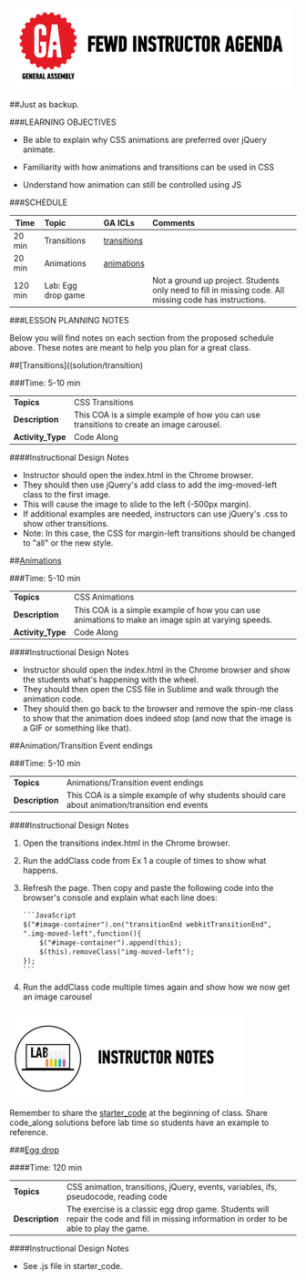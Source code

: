 ![GeneralAssemb.ly](../../assets/ICL_icons/instr_agenda.png)


##Just as backup.


###LEARNING OBJECTIVES

*	Be able to explain why CSS animations are preferred over jQuery animate.

*	Familiarity with how animations and transitions can be used in CSS

*	Understand how animation can still be controlled using JS


###SCHEDULE


| Time        | Topic| GA ICLs| Comments |
| ------------- |:-------------|:-------------------|:----------------|
| 20 min | Transitions |[transitions]()  |  |
| 20 min | Animations | [animations]()   |  | 
| 120 min | Lab: Egg drop game | | Not a ground up project. Students only need to fill in missing code. All missing code has instructions. |


###LESSON PLANNING NOTES

Below you will find notes on each section from the proposed schedule above. These notes are  meant to help you plan for a great class.


##[Transitions]((solution/transition)

###Time: 5-10 min

| | |
| ------------- |:-------------|
| __Topics__ | CSS Transitions | 
| __Description__| This COA is a simple example of how you can use transitions to create an image carousel.|    
| __Activity_Type__| Code Along|
 


####Instructional Design Notes

*	Instructor should open the index.html in the Chrome browser. 
*	They should then use jQuery's add class to add the img-moved-left class to the first image. 
*	This will cause the image to slide to the left (-500px margin).
*	If additional examples are needed, instructors can use jQuery's .css to show other transitions. 
*	Note: In this case, the CSS for margin-left transitions should be changed to "all" or the new style.



##[Animations](solution/animation)

###Time: 5-10 min

| | |
| ------------- |:-------------|
| __Topics__ | CSS Animations | 
| __Description__| This COA is a simple example of how you can use animations to make an image spin at varying speeds. |  
| __Activity_Type__| Code Along|  
 


####Instructional Design Notes

*	Instructor should open the index.html in the Chrome browser and show the students what's happening with the wheel. 
*	They should then open the CSS file in Sublime and walk through the animation code. 
*	They should then go back to the browser and remove the spin-me class to show that the animation does indeed stop (and now that the image is a GIF or something like that).



##Animation/Transition Event endings

###Time: 5-10 min

| | |
| ------------- |:-------------|
| __Topics__ | Animations/Transition event endings | 
| __Description__| This COA is a simple example of why students should care about animation/transition end events|    
 


####Instructional Design Notes

1.	Open the transitions index.html in the Chrome browser.
2.	Run the addClass code from Ex 1 a couple of times to show what happens.
3.	Refresh the page. Then copy and paste the following code into the browser's console and explain what each line does:

		```JavaScript
		$("#image-container").on("transitionEnd webkitTransitionEnd", ".img-moved-left",function(){
			$("#image-container").append(this);
			$(this).removeClass("img-moved-left");
		});
		```

4.	Run the addClass code multiple times again and show how we now get an image carousel


![Exercise - Instructor](../../img/icons/instr_lab.png)

Remember to share the [starter_code](starter_code/) at the beginning of class. Share code_along solutions before lab time so students have an example to reference. 


###[Egg drop](starter_code)

####Time: 120 min

| | |
| ------------- |:-------------|
| __Topics__ | CSS animation, transitions, jQuery, events, variables, ifs, pseudocode, reading code| 
| __Description__| The exercise is a classic egg drop game. Students will repair the code and fill in missing information in order to be able to play the game.|    
 

####Instructional Design Notes 

*	See .js file in starter_code.
